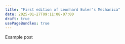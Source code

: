 ```yaml
---
title: "First edition of Leonhard Euler's Mechanica"
date: 2025-01-27T09:11:08-07:00
draft: true
usePageBundles: true
---
```


Example post